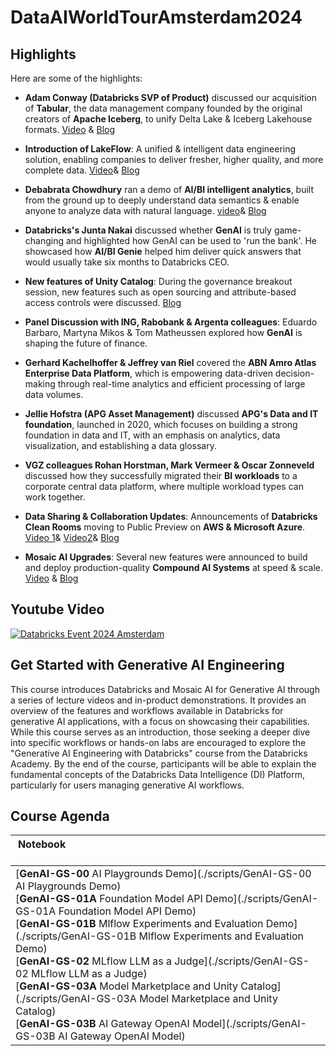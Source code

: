 # DataAIWorldTourAmsterdam2024

## Highlights

Here are some of the highlights:

- **Adam Conway (Databricks SVP of Product)** discussed our acquisition of **Tabular**, the data management company founded by the original creators of **Apache Iceberg**, to unify Delta Lake & Iceberg Lakehouse formats. [Video](https://www.youtube.com/watch?v=U6rhhMb_494) & [Blog](https://www.databricks.com/blog/databricks-tabular?)
  
- **Introduction of LakeFlow**: A unified & intelligent data engineering solution, enabling companies to deliver fresher, higher quality, and more complete data. [Video](https://www.youtube.com/watch?v=6rzQ6xjkYko)& [Blog](https://www.databricks.com/blog/introducing-databricks-lakeflow?)

- **Debabrata Chowdhury** ran a demo of **AI/BI intelligent analytics**, built from the ground up to deeply understand data semantics & enable anyone to analyze data with natural language. [video](https://www.youtube.com/watch?v=Tde4xAEFVAM)& [Blog](https://www.databricks.com/blog/introducing-aibi-intelligent-analytics-real-world-data?)

- **Databricks's Junta Nakai** discussed whether **GenAI** is truly game-changing and highlighted how GenAI can be used to 'run the bank'. He showcased how **AI/BI Genie** helped him deliver quick answers that would usually take six months to Databricks CEO.

- **New features of Unity Catalog**: During the governance breakout session, new features such as open sourcing and attribute-based access controls were discussed. [Blog](https://www.databricks.com/blog/whats-new-databricks-unity-catalog-data-ai-summit-2024?)

- **Panel Discussion with ING, Rabobank & Argenta colleagues**: Eduardo Barbaro, Martyna Mikos & Tom Matheussen explored how **GenAI** is shaping the future of finance.

- **Gerhard Kachelhoffer & Jeffrey van Riel** covered the **ABN Amro Atlas Enterprise Data Platform**, which is empowering data-driven decision-making through real-time analytics and efficient processing of large data volumes.

- **Jellie Hofstra (APG Asset Management)** discussed **APG's Data and IT foundation**, launched in 2020, which focuses on building a strong foundation in data and IT, with an emphasis on analytics, data visualization, and establishing a data glossary.

- **VGZ colleagues Rohan Horstman, Mark Vermeer & Oscar Zonneveld** discussed how they successfully migrated their **BI workloads** to a corporate central data platform, where multiple workload types can work together.

- **Data Sharing & Collaboration Updates**: Announcements of **Databricks Clean Rooms** moving to Public Preview on **AWS & Microsoft Azure**. [Video 1](https://www.youtube.com/watch?v=AZkIxl4YuKs)& [Video2](https://www.youtube.com/watch?v=iLVK2CyWwzY)& [Blog](https://www.databricks.com/blog/whats-new-data-sharing-and-collaboration?)

- **Mosaic AI Upgrades**: Several new features were announced to build and deploy production-quality **Compound AI Systems** at speed & scale. [Video](https://www.youtube.com/watch?v=acIBdCOj88E) & [Blog](https://www.databricks.com/blog/mosaic-ai-build-and-deploy-production-quality-compound-ai-systems?)

## Youtube Video
[![Databricks Event 2024 Amsterdam](https://img.youtube.com/vi/7F8vhmyfRQY/0.jpg)](https://youtu.be/7F8vhmyfRQY)

## Get Started with Generative AI Engineering


This course introduces Databricks and Mosaic AI for Generative AI through a series of lecture videos and in-product demonstrations. It provides an overview of the features and workflows available in Databricks for generative AI applications, with a focus on showcasing their capabilities. While this course serves as an introduction, those seeking a deeper dive into specific workflows or hands-on labs are encouraged to explore the "Generative AI Engineering with Databricks" course from the Databricks Academy. By the end of the course, participants will be able to explain the fundamental concepts of the Databricks Data Intelligence (DI) Platform, particularly for users managing generative AI workflows.


## Course Agenda
| Notebook &nbsp; &nbsp; &nbsp; &nbsp; &nbsp; &nbsp; &nbsp; &nbsp; &nbsp; &nbsp; &nbsp; &nbsp; &nbsp; &nbsp; &nbsp; &nbsp; &nbsp; &nbsp; &nbsp; &nbsp; &nbsp; &nbsp; &nbsp; &nbsp; &nbsp; &nbsp; &nbsp; &nbsp; &nbsp; &nbsp; &nbsp; &nbsp; &nbsp; &nbsp; &nbsp; &nbsp; &nbsp; &nbsp; &nbsp; &nbsp; &nbsp; &nbsp; &nbsp; &nbsp; &nbsp; &nbsp; &nbsp; &nbsp; &nbsp; &nbsp; &nbsp; &nbsp; &nbsp; &nbsp; &nbsp; &nbsp; &nbsp; &nbsp; &nbsp; &nbsp; &nbsp; &nbsp; &nbsp; &nbsp; &nbsp; &nbsp; &nbsp; &nbsp; &nbsp; &nbsp; &nbsp; &nbsp; &nbsp; &nbsp; &nbsp; &nbsp; &nbsp; &nbsp; &nbsp; &nbsp; &nbsp; &nbsp; |
|-------|
| [**GenAI-GS-00** AI Playgrounds Demo](./scripts/GenAI-GS-00 AI Playgrounds Demo) </br> [**GenAI-GS-01A** Foundation Model API Demo](./scripts/GenAI-GS-01A Foundation Model API Demo)</br> [**GenAI-GS-01B** Mlflow Experiments and Evaluation Demo](./scripts/GenAI-GS-01B Mlflow Experiments and Evaluation Demo) </br> [**GenAI-GS-02** MLflow LLM as a Judge](./scripts/GenAI-GS-02 MLflow LLM as a Judge) </br> [**GenAI-GS-03A** Model Marketplace and Unity Catalog](./scripts/GenAI-GS-03A Model Marketplace and Unity Catalog)</br> [**GenAI-GS-03B** AI Gateway OpenAI Model](./scripts/GenAI-GS-03B AI Gateway OpenAI Model)




